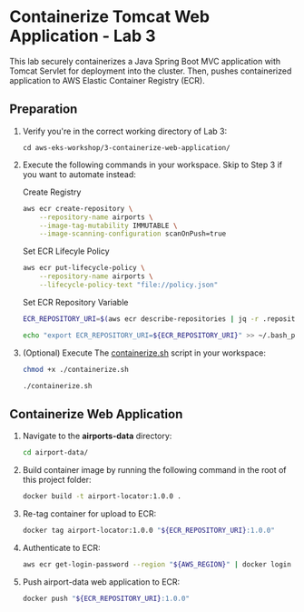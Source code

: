 # Containerize Tomcat Web Application - Lab 3

This lab securely containerizes a Java Spring Boot MVC application with Tomcat Servlet for deployment into the cluster. Then, pushes containerized application to AWS Elastic Container Registry (ECR).

## Preparation

1. Verify you're in the correct working directory of Lab 3:

    ```text
    cd aws-eks-workshop/3-containerize-web-application/
    ```

2. Execute the following commands in your workspace. Skip to Step 3 if you want to automate instead:

    Create Registry

    ```bash
    aws ecr create-repository \
        --repository-name airports \
        --image-tag-mutability IMMUTABLE \
        --image-scanning-configuration scanOnPush=true
    ```

    Set ECR Lifecyle Policy

    ```bash
    aws ecr put-lifecycle-policy \
        --repository-name airports \
        --lifecycle-policy-text "file://policy.json"
    ```

    Set ECR Repository Variable

    ```bash
    ECR_REPOSITORY_URI=$(aws ecr describe-repositories | jq -r .repositories[].repositoryUri | grep airports)
    ```

    ```bash
    echo "export ECR_REPOSITORY_URI=${ECR_REPOSITORY_URI}" >> ~/.bash_profile && echo "${ECR_REPOSITORY_URI}"
    ```

3. (Optional) Execute The [containerize.sh](./containerize.sh) script in your workspace:

    ```bash
    chmod +x ./containerize.sh
    ```

    ```bash
    ./containerize.sh
    ```

## Containerize Web Application

1. Navigate to the **airports-data** directory:

    ```bash
    cd airport-data/
    ```

2. Build container image by running the following command in the root of this project folder:

    ```bash
    docker build -t airport-locator:1.0.0 .
    ```

3. Re-tag container for upload to ECR:

    ```bash
    docker tag airport-locator:1.0.0 "${ECR_REPOSITORY_URI}:1.0.0"
    ```

4. Authenticate to ECR:

    ```bash
    aws ecr get-login-password --region "${AWS_REGION}" | docker login --username AWS --password-stdin "${ACCOUNT_ID}.dkr.ecr.${AWS_REGION}.amazonaws.com"
    ```

5. Push airport-data web application to ECR:

    ```bash
    docker push "${ECR_REPOSITORY_URI}:1.0.0"
    ```
